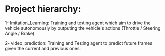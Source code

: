 # Project hierarchy:
1- Imitation_Learning: Training and testing agent which aim to drive the vehicle autonomously by outputing the vehicle's actions (Throttle / Steering Angle / Brake)

2- video_prediction: Training and Testing agent to predict future frames given the current and previous ones.


